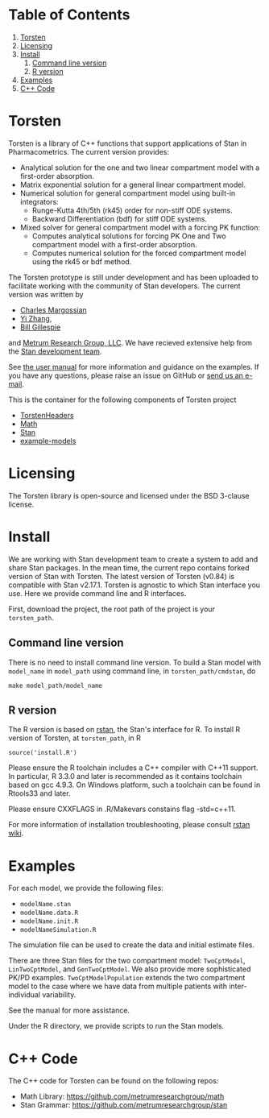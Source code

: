 
# Table of Contents

1.  [Torsten](#orge82e5d9)
2.  [Licensing](#orgb67ecfd)
3.  [Install](#org9c1b66c)
    1.  [Command line version](#org23e2df1)
    2.  [R version](#orge6c0fc9)
4.  [Examples](#orgb1f8c3d)
5.  [C++ Code](#org573288b)



<a id="orge82e5d9"></a>

# Torsten

Torsten is a library of C++ functions that support
applications of Stan in Pharmacometrics. The current
version provides:

-   Analytical solution for the one and two linear compartment model with a first-order absorption.
-   Matrix exponential solution for a general linear compartment model.
-   Numerical solution for general compartment model using built-in integrators:
    -   Runge-Kutta 4th/5th (rk45) order for non-stiff ODE systems.
    -   Backward Differentiation (bdf) for stiff ODE systems.
-   Mixed solver for general compartment model with a forcing PK function:
    -   Computes analytical solutions for forcing PK One and Two compartment model with a first-order absorption.
    -   Computes numerical solution for the forced compartment model using the rk45 or bdf method.

The Torsten prototype is still under development and has been
uploaded to facilitate working with the community of Stan
developers. The current version was written by 

-   [Charles Margossian](https://github.com/charlesm93)
-   [Yi Zhang](https://github.com/yizhang-cae),
-   [Bill Gillespie](https://github.com/billgillespie)

and [Metrum Research Group, LLC](https://metrumrg.com/). We have recieved extensive help from the [Stan development team](http://mc-stan.org/about/team/).

See [the user manual](example-models/torstenManual.pdf) for more information and guidance on the
examples. If you have any questions, please raise an issue
on GitHub or [send us an e-mail](mailto:billg@metrumrg.com).

This is the container for the following components of
Torsten project

-   [TorstenHeaders](https://github.com/metrumresearchgroup/TorstenHeaders)
-   [Math](https://github.com/metrumresearchgroup/math)
-   [Stan](https://github.com/metrumresearchgroup/stan)
-   [example-models](https://github.com/metrumresearchgroup/example-models)


<a id="orgb67ecfd"></a>

# Licensing

The Torsten library is open-source and licensed under the BSD 3-clause license.


<a id="org9c1b66c"></a>

# Install

We are working with Stan development team to create a
system to add and share Stan packages. In the mean time,
the current repo contains forked version of Stan with
Torsten. The latest version of Torsten (v0.84) is
compatible with Stan v2.17.1. Torsten is agnostic to which
Stan interface you use. Here we provide command line and R
interfaces.

First, download the project, the root path of the project is
your `torsten_path`.


<a id="org23e2df1"></a>

## Command line version

There is no need to install command line version. To
build a Stan model with `model_name` in `model_path`
using command line, in `torsten_path/cmdstan`, do

    make model_path/model_name


<a id="orge6c0fc9"></a>

## R version

The R version is based on [rstan](https://cran.r-project.org/web/packages/rstan/index.html), the Stan's interface for
R. To install R version of Torsten, at `torsten_path`, in R

    source('install.R')

Please ensure the R toolchain includes a C++ compiler with
C++11 support. In particular, R 3.3.0 and later is
recommended as it contains toolchain based on gcc 4.9.3. On
Windows platform, such a toolchain can be found in Rtools33 and later.

Please ensure CXXFLAGS in .R/Makevars constains flag
-std=c++11. 

For more information of installation troubleshooting,
please consult [rstan wiki](https://github.com/stan-dev/rstan/wiki).


<a id="orgb1f8c3d"></a>

# Examples

For each model, we provide the following files:

-   `modelName.stan`
-   `modelName.data.R`
-   `modelName.init.R`
-   `modelNameSimulation.R`

The simulation file can be used to create the data and
initial estimate files.

There are three Stan files for the two compartment model:
`TwoCptModel`, `LinTwoCptModel`, and `GenTwoCptModel`. We also
provide more sophisticated PK/PD
examples. `TwoCptModelPopulation` extends the two compartment
model to the case where we have data from multiple patients
with inter-individual variability.

See the manual for more assistance.

Under the R directory, we provide scripts to run the Stan
models.


<a id="org573288b"></a>

# C++ Code

The C++ code for Torsten can be found on the following repos:

-   Math Library: <https://github.com/metrumresearchgroup/math>
-   Stan Grammar: <https://github.com/metrumresearchgroup/stan>


